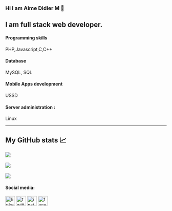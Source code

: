 ### Hi I am Aime Didier M 👋
I am full stack web developer.
---

#### Programming skills
PHP,Javascript,C,C++
#### Database
MySQL, SQL
#### Mobile Apps development
USSD
#### Server administration :
Linux

---

## My GitHub stats &#x1f4c8;
<a href="https://github.com/aimedidierm">
  <img align="center" src="https://github-readme-stats.vercel.app/api/top-langs/?username=aimedidierm&langs_count=10" />
</a>
<br>
<br>
<a href="https://github.com/aimedidierm">
  <img align="center" src="https://github-readme-stats.vercel.app/api?username=aimedidierm&count_private=true&show_icons=true&theme=dark" />
</a>
<br>
<br>
<a href="https://github.com/aimedidierm">
  <img align="center" src="https://github-readme-stats.vercel.app/api/wakatime?aimedidierm" />
</a>


#### Social media:
[<img src='https://cdn.jsdelivr.net/npm/simple-icons@3.0.1/icons/linkedin.svg' alt='linkedin' height='30'>](https://www.linkedin.com/in/aimedidierm) [<img src='https://cdn.jsdelivr.net/npm/simple-icons@3.0.1/icons/twitter.svg' alt='twitter' height='30'>](https://twitter.com/aimedidierm) [<img src='https://cdn.jsdelivr.net/npm/simple-icons@3.0.1/icons/instagram.svg' alt='instagram' height='30'>](https://instagram.com/aimedidierm) [<img src='https://cdn.jsdelivr.net/npm/simple-icons@3.0.1/icons/facebook.svg' alt='facebook' height='30'>](https://facebook.com/aimedidierm)
